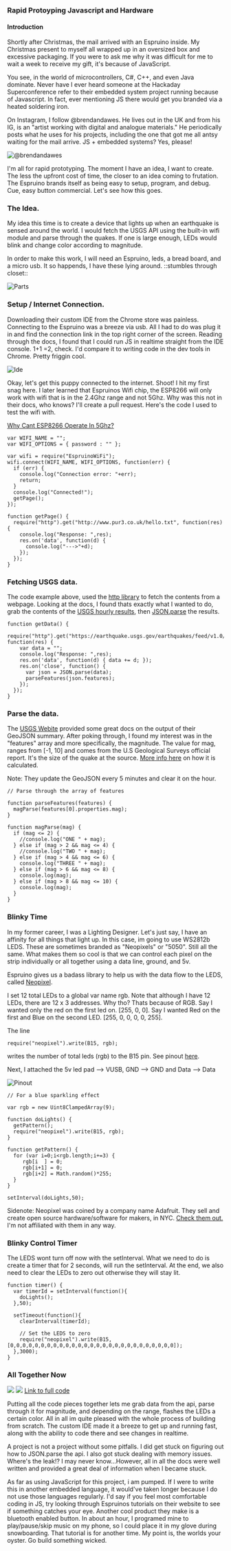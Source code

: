 ### Rapid Protoyping Javascript and Hardware

#### Introduction
Shortly after Christmas, the mail arrived with an Espruino inside. My Christmas present to myself all wrapped up in an oversized box and excessive packaging. If you were to ask me why it was difficult for me to wait a week to receive my gift, it's because of JavaScript. 

You see, in the world of microcontrollers, C#, C++, and even Java dominate. Never have I ever heard someone at the Hackaday Superconference refer to their embedded system project running because of Javascript. In fact, ever mentioning JS there would get you branded via a heated soldering iron. 

On Instagram, I follow @brendandawes. He lives out in the UK and from his IG, is an "artist working with digital and analogue materials." He periodically posts what he uses for his projects, including the one that got me all antsy waiting for the mail arrive. JS + embedded systems? Yes, please!

![@brendandawes](/media/brendan_dawes_ig.png)

I'm all for rapid prototyping. The moment I have an idea, I want to create. The less the upfront cost of time, the closer to an idea coming to frutation. The Espruino brands itself as being easy to setup, program, and debug. Cue, easy button commercial. Let's see how this goes.

### The Idea.

My idea this time is to create a device that lights up when an earthquake is sensed around the world. I would fetch the USGS API using the built-in wifi module and parse through the quakes. If one is large enough, LEDs would blink and change color according to magnitude.

In order to make this work, I will need an Espruino, leds, a bread board, and a micro usb. It so happends, I have these lying around. ::stumbles through closet::

![Parts](/media/parts.jpg)

### Setup / Internet Connection.

Downloading their custom IDE from the Chrome store was painless. Connecting to the Espruino was a breeze via usb. All I had to do was plug it in and find the connection link in the top right corner of the screen. Reading through the docs, I found that I could run JS in realtime straight from the IDE console. 1+1 =2, check. I'd compare it to writing code in the dev tools in Chrome. Pretty friggin cool.

![Ide](/media/connected.png)

Okay, let's get this puppy connected to the internet. Shoot! I hit my first snag here. I later learned that Espruinos Wifi chip, the ESP8266 will only work with wifi that is in the 2.4Ghz range and not 5Ghz. Why was this not in their docs, who knows? I'll create a pull request. Here's the code I used to test the wifi with.

[Why Cant ESP8266 Operate In 5Ghz?](http://www.esp8266.com/viewtopic.php?f=6&t=4032)

```
var WIFI_NAME = "";
var WIFI_OPTIONS = { password : "" };

var wifi = require("EspruinoWiFi");
wifi.connect(WIFI_NAME, WIFI_OPTIONS, function(err) {
  if (err) {
    console.log("Connection error: "+err);
    return;
  }
  console.log("Connected!");
  getPage();
});

function getPage() {
  require("http").get("http://www.pur3.co.uk/hello.txt", function(res) {
    console.log("Response: ",res);
    res.on('data', function(d) {
      console.log("--->"+d);
    });
  });
}
```

### Fetching USGS data.

The code example above, used the [http library](http://www.espruino.com/Reference#http) to fetch the contents from a webpage. Looking at the docs, I found thats exactly what I wanted to do, grab the contents of the [USGS hourly results](https://earthquake.usgs.gov/earthquakes/feed/v1.0/summary/all_hour.geojson), then [JSON.parse](http://www.espruino.com/Reference#JSON) the results. 

```
function getData() {
  require("http").get("https://earthquake.usgs.gov/earthquakes/feed/v1.0/summary/all_hour.geojson", function(res) {
    var data = "";
    console.log("Response: ",res);
    res.on('data', function(d) { data += d; });
    res.on('close', function() { 
      var json = JSON.parse(data);
      parseFeatures(json.features);
    });
  });
}
```

### Parse the data.

The [USGS Webite](https://earthquake.usgs.gov/earthquakes/feed/v1.0/geojson.php) provided some great docs on the output of their GeoJSON summary. After poking through, I found my interest was in the "features" array and more specifically, the magnitude. The value for mag, ranges from [-1, 10] and comes from the U.S Geological Surveys official report. It's the size of the quake at the source. [More info here](https://earthquake.usgs.gov/data/comcat/data-eventterms.php#mag) on how it is calculated.

Note: They update the GeoJSON every 5 minutes and clear it on the hour.

```
// Parse through the array of features

function parseFeatures(features) {
  magParse(features[0].properties.mag);
}

function magParse(mag) {
  if (mag <= 2) {
    //console.log("ONE " + mag);
  } else if (mag > 2 && mag <= 4) {
    //console.log("TWO " + mag);
  } else if (mag > 4 && mag <= 6) {
    console.log("THREE " + mag);
  } else if (mag > 6 && mag <= 8) {
    console.log(mag);
  } else if (mag > 8 && mag <= 10) {
    console.log(mag);
  }
}
```

### Blinky Time

In my former career, I was a Lighting Designer. Let's just say, I have an affinity for all things that light up. In this case, im going to use WS2812b LEDS. These are sometimes branded as "Neopixels" or "5050". Still all the same. What makes them so cool is that we can control each pixel on the strip individually or all together using a data line, ground, and 5v. 

Espruino gives us a badass library to help us with the data flow to the LEDS, called [Neopixel](http://www.espruino.com/Reference#neopixel).

I set 12 total LEDs to a global var name rgb. Note that although I have 12 LEDs, there are 12 x 3 addresses. Why tho? Thats because of RGB. Say I wanted only the red on the first led on. [255, 0, 0]. Say I wanted Red on the first and Blue on the second LED. [255, 0, 0, 0, 0, 255].

The line 
```
require("neopixel").write(B15, rgb);
```
writes the number of total leds (rgb) to the B15 pin. See pinout [here](http://www.espruino.com/WiFi).

Next, I attached the 5v led pad --> VUSB, GND --> GND and Data --> Data

![Pinout](/media/hookup.jpg)

```
// For a blue sparkling effect

var rgb = new Uint8ClampedArray(9);

function doLights() {
  getPattern();
  require("neopixel").write(B15, rgb);
}

function getPattern() {
  for (var i=0;i<rgb.length;i+=3) {
     rgb[i  ] = 0;
     rgb[i+1] = 0;
     rgb[i+2] = Math.random()*255;
  }
}

setInterval(doLights,50);
```

Sidenote: Neopixel was coined by a company name Adafruit. They sell and create open source hardware/software for makers, in NYC. [Check them out.](https://www.adafruit.com/) I'm not affiliated with them in any way. 

### Blinky Control Timer

The LEDS wont turn off now with the setInterval. What we need to do is create a timer that for 2 seconds, will run the setInterval. At the end, we also need to clear the LEDs to zero out otherwise they will stay lit. 

```
function timer() {
  var timerId = setInterval(function(){
    doLights();
  },50);

  setTimeout(function(){
    clearInterval(timerId);
    
    // Set the LEDS to zero
    require("neopixel").write(B15, [0,0,0,0,0,0,0,0,0,0,0,0,0,0,0,0,0,0,0,0,0,0,0,0,0,0,0]);
  },3000);
}
```

### All Together Now

![](https://imgur.com/a/t227D)
![](blink_purp.gif)
[Link to full code](https://github.com/EvanSays/espruino_quake/blob/master/quake.js)

Putting all the code pieces together lets me grab data from the api, parse through it for magnitude, and depending on the range, flashes the LEDs a certain color. All in all im quite pleased with the whole process of building from scratch. The custom IDE made it a breeze to get up and running fast, along with the ability to code there and see changes in realtime.

A project is not a project without some pitfalls. I did get stuck on figuring out how to JSON.parse the api. I also got stuck dealing with memory issues. Where's the leak!? I may never know...However, all in all the docs were well written and provided a great deal of information when I became stuck. 

As far as using JavaScript for this project, i am pumped. If I were to write this in another embedded language, it would've taken longer because I do not use those languages regularly. I'd say if you feel most comfortable coding in JS, try looking through Espruinos tutorials on their website to see if something catches your eye. Another cool product they make is a bluetooth enabled button. In about an hour, I programed mine to play/pause/skip music on my phone, so I could place it in my glove during snowboarding. That tutorial is for another time. My point is, the worlds your oyster. Go build something wicked.
